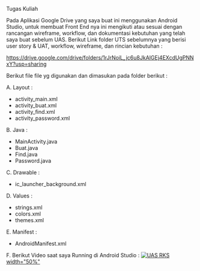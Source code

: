 Tugas Kuliah

Pada Aplikasi Google Drive yang saya buat ini menggunakan Android Studio, untuk membuat Front End nya ini mengikuti atau sesuai dengan rancangan wireframe, workflow, dan dokumentasi kebutuhan yang telah saya buat sebelum UAS. Berikut Link folder UTS sebelumnya yang berisi user story & UAT, workflow, wireframe, dan rincian kebutuhan :

https://drive.google.com/drive/folders/1rJrNoiL_jc6u8JkAIGEj4EXcdUgPNNxY?usp=sharing

Berikut file file yg digunakan dan dimasukan pada folder berikut :

A. Layout :

- activity_main.xml
- activity_buat.xml
- activity_find.xml
- activity_password.xml

B. Java :

- MainActivity.java
- Buat.java
- Find.java
- Password.java

C. Drawable :

- ic_launcher_background.xml

D. Values :

- strings.xml
- colors.xml
- themes.xml

E. Manifest :

- AndroidManifest.xml

F. Berikut Video saat saya Running di Android Studio :
[![UAS RKS](https://j.gifs.com/1Wgz90.gif) width="50%"](https://www.youtube.com/watch?v=5NjklYBNYdY)
